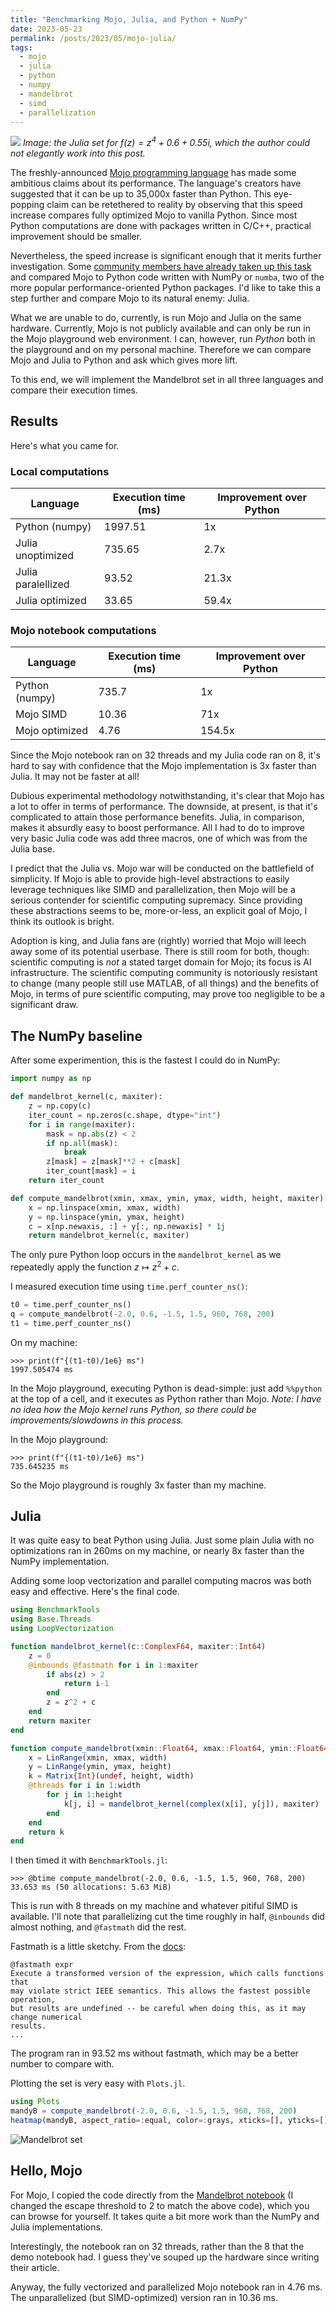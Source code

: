 ```yaml
---
title: "Benchmarking Mojo, Julia, and Python + NumPy"
date: 2023-05-23
permalink: /posts/2023/05/mojo-julia/
tags:
  - mojo
  - julia
  - python
  - numpy
  - mandelbrot
  - simd
  - parallelization
---
```


![](/images/julia_set.png)
*Image: the Julia set for $f(z) = z^4 + 0.6 + 0.55i$, which the author could not elegantly work into this post.*

The freshly-announced [Mojo programming language](https://www.modular.com/mojo) has made some ambitious claims about its performance. The language's creators have suggested that it can be up to 35,000x faster than Python. This eye-popping claim can be retethered to reality by observing that this speed increase compares fully optimized Mojo to vanilla Python. Since most Python computations are done with packages written in C/C++, practical improvement should be smaller.

Nevertheless, the speed increase is significant enough that it merits further investigation. Some [community members have already taken up this task](https://gist.github.com/eugeneyan/1d2ea70fed81662271f784034cc30b73) and compared Mojo to Python code written with NumPy or `numba`, two of the more popular performance-oriented Python packages. I'd like to take this a step further and compare Mojo to its natural enemy: Julia.

What we are unable to do, currently, is run Mojo and Julia on the same hardware. Currently, Mojo is not publicly available and can only be run in the Mojo playground web environment. I can, however, run *Python* both in the playground and on my personal machine. Therefore we can compare Mojo and Julia to Python and ask which gives more lift.

To this end, we will implement the Mandelbrot set in all three languages and compare their execution times.

## Results

Here's what you came for.

### Local computations

| Language           | Execution time (ms) | Improvement over Python |
|--------------------|---------------------|-------------------------|
| Python (numpy)     | 1997.51             | 1x                      |
| Julia unoptimized  | 735.65              | 2.7x                    |
| Julia paralellized | 93.52               | 21.3x                   |
| Julia optimized    | 33.65               | 59.4x                   |

### Mojo notebook computations

| Language | Execution time (ms) | Improvement over Python |
|----------|---------------------|-------------------------|
| Python (numpy) | 735.7 | 1x
| Mojo SIMD | 10.36 | 71x
| Mojo optimized | 4.76 | 154.5x

Since the Mojo notebook ran on 32 threads and my Julia code ran on 8, it's hard to say with confidence that the Mojo implementation is 3x faster than Julia. It may not be faster at all!

Dubious experimental methodology notwithstanding, it's clear that Mojo has a lot to offer in terms of performance. The downside, at present, is that it's complicated to attain those performance benefits. Julia, in comparison, makes it absurdly easy to boost performance. All I had to do to improve very basic Julia code was add three macros, one of which was from the Julia base.

I predict that the Julia vs. Mojo war will be conducted on the battlefield of simplicity. If Mojo is able to provide high-level abstractions to easily leverage techniques like SIMD and parallelization, then Mojo will be a serious contender for scientific computing supremacy. Since providing these abstractions seems to be, more-or-less, an explicit goal of Mojo, I think its outlook is bright.

Adoption is king, and Julia fans are (rightly) worried that Mojo will leech away some of its potential userbase. There is still room for both, though: scientific computing is *not* a stated target domain for Mojo; its focus is AI infrastructure. The scientific computing community is notoriously resistant to change (many people still use MATLAB, of all things) and the benefits of Mojo, in terms of pure scientific computing, may prove too negligible to be a significant draw.

## The NumPy baseline

After some experimention, this is the fastest I could do in NumPy:

```python
import numpy as np

def mandelbrot_kernel(c, maxiter):
    z = np.copy(c)
    iter_count = np.zeros(c.shape, dtype="int")
    for i in range(maxiter):
        mask = np.abs(z) < 2
        if np.all(mask):
            break
        z[mask] = z[mask]**2 + c[mask]
        iter_count[mask] = i
    return iter_count

def compute_mandelbrot(xmin, xmax, ymin, ymax, width, height, maxiter):
    x = np.linspace(xmin, xmax, width)
    y = np.linspace(ymin, ymax, height)
    c = x[np.newaxis, :] + y[:, np.newaxis] * 1j
    return mandelbrot_kernel(c, maxiter)
```

The only pure Python loop occurs in the `mandelbrot_kernel` as we repeatedly apply the function $z \mapsto z^2 + c$.

I measured execution time using `time.perf_counter_ns()`:

```py
t0 = time.perf_counter_ns()
q = compute_mandelbrot(-2.0, 0.6, -1.5, 1.5, 960, 768, 200)
t1 = time.perf_counter_ns()
```

On my machine:

```console
>>> print(f"{(t1-t0)/1e6} ms")
1997.505474 ms
```

In the Mojo playground, executing Python is dead-simple: just add `%%python` at the top of a cell, and it executes as Python rather than Mojo. *Note: I have no idea how the Mojo kernel runs Python, so there could be improvements/slowdowns in this process.*

In the Mojo playground:

```
>>> print(f"{(t1-t0)/1e6} ms")
735.645235 ms
```

So the Mojo playground is roughly 3x faster than my machine.

## Julia

It was quite easy to beat Python using Julia. Just some plain Julia with no optimizations ran in 260ms on my machine, or nearly 8x faster than the NumPy implementation.

Adding some loop vectorization and parallel computing macros was both easy and effective. Here's the final code.

```julia
using BenchmarkTools
using Base.Threads
using LoopVectorization

function mandelbrot_kernel(c::ComplexF64, maxiter::Int64)
    z = 0
    @inbounds @fastmath for i in 1:maxiter
        if abs(z) > 2
            return i-1
        end
        z = z^2 + c
    end
    return maxiter
end

function compute_mandelbrot(xmin::Float64, xmax::Float64, ymin::Float64, ymax::Float64, width::Int64, height::Int64, maxiter::Int64)
    x = LinRange(xmin, xmax, width)
    y = LinRange(ymin, ymax, height)
    k = Matrix{Int}(undef, height, width)
    @threads for i in 1:width
        for j in 1:height
            k[j, i] = mandelbrot_kernel(complex(x[i], y[j]), maxiter)
        end
    end
    return k
end
```

I then timed it with `BenchmarkTools.jl`:

```
>>> @btime compute_mandelbrot(-2.0, 0.6, -1.5, 1.5, 960, 768, 200)
33.653 ms (50 allocations: 5.63 MiB)
```

This is run with 8 threads on my machine and whatever pitiful SIMD is available. I'll note that parallelizing cut the time roughly in half, `@inbounds` did almost nothing, and `@fastmath` did the rest.

Fastmath is a little sketchy. From the [docs](https://github.com/JuliaLang/julia/blob/master/base/fastmath.jl):

```
@fastmath expr
Execute a transformed version of the expression, which calls functions that
may violate strict IEEE semantics. This allows the fastest possible operation,
but results are undefined -- be careful when doing this, as it may change numerical
results.
...
```

The program ran in 93.52 ms without fastmath, which may be a better number to compare with.


Plotting the set is very easy with `Plots.jl`.

```julia
using Plots
mandyB = compute_mandelbrot(-2.0, 0.6, -1.5, 1.5, 960, 768, 200)
heatmap(mandyB, aspect_ratio=:equal, color=:grays, xticks=[], yticks=[], cbar=false, dpi=200)
```

![Mandelbrot set](/images/mandelbrot.png)

## Hello, Mojo

For Mojo, I copied the code directly from the [Mandelbrot notebook](https://docs.modular.com/mojo/notebooks/Mandelbrot.html) (I changed the escape threshold to 2 to match the above code), which you can browse for yourself. It takes quite a bit more work than the NumPy and Julia implementations.

Interestingly, the notebook ran on 32 threads, rather than the 8 that the demo notebook had. I guess they've souped up the hardware since writing their article.

Anyway, the fully vectorized and parallelized Mojo notebook ran in 4.76 ms. The unparallelized (but SIMD-optimized) version ran in 10.36 ms.

